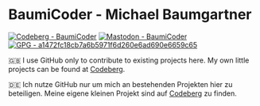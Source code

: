 # BaumiCoder - Michael Baumgartner
[![Codeberg - BaumiCoder](https://img.shields.io/static/v1?label=Codeberg&message=BaumiCoder&color=blue&logo=codeberg)](https://codeberg.org/BaumiCoder)
[![Mastodon - BaumiCoder](https://img.shields.io/static/v1?label=Mastodon&message=BaumiCoder&color=blueviolet&logo=mastodon)](https://social.anoxinon.de/@BaumiCoder)
[![GPG - a1472fc18cb7a6b5971f6d260e6ad690e6659c65](https://img.shields.io/static/v1?label=GPG&message=a1472fc18cb7a6b5971f6d260e6ad690e6659c65&color=informational&logo=gnuprivacyguard)](https://keyoxide.org/A1472FC18CB7A6B5971F6D260E6AD690E6659C65)

🇬🇧 I use GitHub only to contribute to existing projects here. My own little projects can be found at [Codeberg](https://codeberg.org/BaumiCoder).

🇩🇪 Ich nutze GitHub nur um mich an bestehenden Projekten hier zu beteiligen. Meine eigene kleinen Projekt sind auf [Codeberg](https://codeberg.org/BaumiCoder) zu finden.
